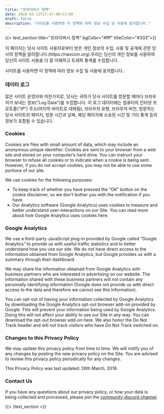 ```yaml
---
title: "프라이버시 정책"
date: 2018-03-12T17:47:48+13:00
draft: false
description: "사이트를 사용하면 이 정책에 따라 정보 수집 및 사용에 동의합니다."
---
```

{{< text_section
    title="프라이버시 정책"
    bgColor="#fff"
    titleColor="#333">}}
<p>이 페이지는 당사 사이트 사용자로부터 받은 개인 정보의 수집, 사용 및 공개에 관한 당사의 정책을 알려줍니다.(https://navcoin.org).우리는 당신의 개인 정보를 사용하여 당신의 사이트 사용을 더 잘 이해하고 트레픽 통계를 수집합니다.</p>

<p>사이트를 사용하면 이 정책에 따라 정보 수집 및 사용에 동의합니다..</p>

<h3>데이터 로그</h3>
<p>많은 사이트 운영자와 마찬가지로, 당사는 귀하가 당사 사이트를 방문할 때마다 브라우저가 보내는 정보("Log Data")를 수집합니다. 이 로그 데이터에는 컴퓨터의 인터넷 프로토콜("IP") 주소(마지막 바이트로 대체됨), 브라우저 유형, 브라우저 버전, 방문하는 당사 사이트의 페이지, 방문 시간과 날짜, 해당 페이지에 소요된 시간 및 기타 통계 등의 정보가 포함될 수 있습니다.</p>

<h3>Cookies</h3>
<p>Cookies are files with small amount of data, which may include an anonymous unique identifier. Cookies are sent to your browser from a web site and stored on your computer’s hard drive. You can instruct your browser to refuse all cookies or to indicate when a cookie is being sent. However, if you do not accept cookies, you may not be able to use some portions of our site.</p>

<p>We use cookies for the following purposes:</p>

<ul> 
  <li>To keep track of whether you have pressed the “OK” button on the cookie disclaimer, so we don’t bother you with the notification if you have.</li>
  <li>Our Analytics software (Google Analytics) uses cookies to measure and better understand user-interactions on our Site. You can read more about how Google Analytics uses cookies here.</li>
</ul>

<h3>Google Analytics</h3>
<p>We use a third-party JavaScript plug-in provided by Google called “Google Analytics” to provide us with useful traffic statistics and to better understand how you use our site. We do not have direct access to the information obtained from Google Analytics, but Google provides us with a summary through their dashboard.</p>

We may share the information obtained from Google Analytics with business partners who are interested in advertising on our website. The information shared with these business partners will not contain any personally identifying information (Google does not provide us with direct access to the data and therefore we cannot see this information).</p>

You can opt-out of having your information collected by Google Analytics by downloading the Google Analytics opt-out browser add-on provided by Google. This will prevent your information being used by Google Analytics. Doing this will not affect your ability to use our Site in any way. You can download the opt-out browser add-on here. We also honor the Do Not Track header and will not track visitors who have Do Not Track switched on.</p>

<h3>Changes to this Privacy Policy</h3>
<p>We may update this privacy policy from time to time. We will notify you of any changes by posting the new privacy policy on the Site. You are advised to review this privacy policy periodically for any changes.</p>

This Privacy Policy was last updated: 26th March, 2018.</p>

<h3>Contact Us</h3>
<p>If you have any questions about our privacy policy, or how your data is being collected and processed, please join the <a href="https://discord.gg/y4Vu9jw" target="e">community discord channel</a>.</p>
{{< /text_section >}}
